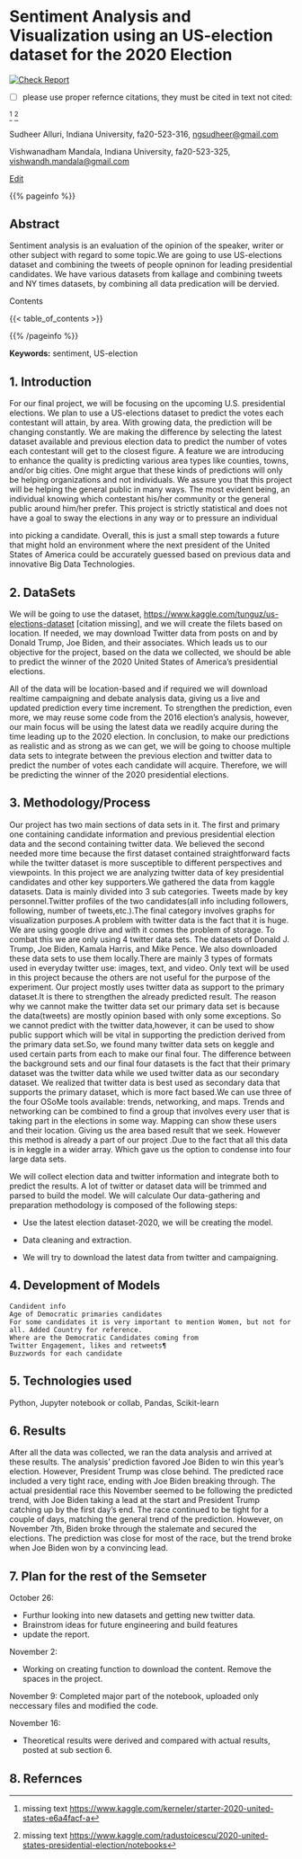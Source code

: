 # Sentiment Analysis and Visualization using an US-election dataset for the 2020 Election

[![Check Report](https://github.com/cybertraining-dsc/fa20-523-316/workflows/Check%20Report/badge.svg)](https://github.com/cybertraining-dsc/fa20-523-316/actions)

- [ ] please use proper refernce citations, they must be cited in text not cited: 

[^1] [^2]

Sudheer Alluri, Indiana University, fa20-523-316, ngsudheer@gmail.com

Vishwanadham Mandala, Indiana University, fa20-523-325, vishwandh.mandala@gmail.com

[Edit](https://github.com/cybertraining-dsc/fa20-523-316/blob/master/project/project.md)

{{% pageinfo %}}

## Abstract

Sentiment analysis is an evaluation of the opinion of the speaker, writer or other subject with regard to some topic.We are going to use US-elections dataset and combining the tweets of people opninon for leading presidential candidates. We have various datasets from kallage and combining tweets and NY times datasets, by combining all data predication will be dervied.

Contents

{{< table_of_contents >}}

{{% /pageinfo %}}

**Keywords:** sentiment,  US-election


## 1. Introduction

For our final project, we will be focusing on the upcoming U.S. presidential elections. We plan to use a US-elections dataset to predict the votes each contestant will attain, by area. With growing data, the prediction will be changing constantly. We are making the difference by selecting the latest dataset available and previous election data to predict the number of votes each contestant will get to the closest figure. A feature we are introducing to enhance the quality is predicting various area types like counties, towns, and/or big cities.
One might argue that these kinds of predictions will only be helping organizations and not individuals. We assure you that this project will be helping the general public in many ways. The most evident being, an individual knowing which contestant his/her community or the general public around him/her prefer. This project is strictly statistical and does not have a goal to sway the elections in any way or to pressure an individual

 into picking a candidate. Overall, this is just a small step towards a future that might hold an environment where the next president of the United States of America could be accurately guessed based on previous data and innovative Big Data Technologies.

## 2. DataSets

We will be going to use the dataset, <https://www.kaggle.com/tunguz/us-elections-dataset> [citation missing], and we will create the filets based on location. If needed, we may download Twitter data from posts on and by Donald Trump, Joe Biden, and their associates. Which leads us to our objective for the project, based on the data we collected, we should be able to predict the winner of the 2020 United States of America’s presidential elections.

All of the data will be location-based and if required we will download realtime campaigning and debate analysis data, giving us a live and updated prediction every time increment. To strengthen the prediction, even more, we may reuse some code from the 2016 election’s analysis, however, our main focus will be using the latest data we readily acquire during the time leading up to the 2020 election.
In conclusion, to make our predictions as realistic and as strong as we can get, we will be going to choose multiple data sets to integrate between the previous election and twitter data to predict the number of votes each candidate will acquire. Therefore, we will be predicting the winner of the 2020 presidential elections.

## 3. Methodology/Process

Our project has two main sections of data sets in it. The first and primary one containing candidate information and previous presidential election data and the second containing twitter data. We believed the second needed more time because the first dataset contained straightforward facts while the twitter dataset is more susceptible to different perspectives and viewpoints.
In this project we are analyzing twitter data of key presidential candidates and other key supporters.We gathered the data from kaggle datasets. Data is mainly divided into 3 sub categories. Tweets made by key personnel.Twitter profiles of the two candidates(all info including followers, following, number of tweets,etc.).The final category involves graphs for visualization purposes.A problem with twitter data is the fact that it is huge. We are using google drive and with it comes the problem of storage. To combat this we are only using 4 twitter data sets. The datasets of Donald J. Trump, Joe Biden, Kamala Harris, and Mike Pence. We also downloaded these data sets to use them locally.There are mainly 3 types of formats used in everyday twitter use: images, text, and video. Only text will be used in this project because the others are not useful for the purpose of the
experiment. Our project mostly uses twitter data as support to the primary dataset.It is there to strengthen the already predicted result. The reason why we cannot make the twitter data set our primary data set is because the data(tweets) are mostly opinion based with only some exceptions. So we cannot predict with the twitter data,however, it
can be used to show public support which will be vital in supporting the prediction derived from the primary data set.So, we found many twitter data sets on keggle and used certain parts from each to make our final four. The difference between the background sets and our final four datasets is the fact that their primary dataset was the twitter data while we used twitter data as our secondary dataset. We realized that twitter data is best used as secondary data that supports the primary dataset, which is more fact based.We can use three of the four OSoMe tools available: trends, networking, and maps. Trends and networking can be combined to find a group that involves every user that is taking part in the elections in some way. Mapping can show these users and their location. Giving us the area based result that we seek. However this method is already a part of our project .Due to the fact that all this data is in keggle in a wider array. Which gave us the option to condense into four large data sets.

We will collect election data and twitter information and integrate both to predict the results. A lot of twitter or dataset data will be trimmed and parsed to build the model. We will calculate
Our data-gathering and preparation methodology is composed of the following steps:

* Use the latest election dataset-2020, we will be creating the model.
 
* Data cleaning and extraction.
* We will try to download the latest data from twitter and campaigning.

## 4. Development of Models

    Candident info
    Age of Democratic primaries candidates
    For some candidates it is very important to mention Women, but not for all. Added Country for reference.
    Where are the Democratic Candidates coming from
    Twitter Engagement, likes and retweets¶
    Buzzwords for each candidate

## 5. Technologies used

Python, Jupyter notebook or collab, Pandas, Scikit-learn

## 6. Results

After all the data was collected, we ran the data analysis and arrived at these results. The analysis’ prediction favored Joe Biden to win this year’s election. However, President Trump was close behind. The predicted race included a very tight race, ending with Joe Biden breaking through. The actual presidential race this November seemed to be following the predicted trend, with Joe Biden taking a lead at the start and President Trump catching up by the first day’s end. The race continued to be tight for a couple of days, matching the general trend of the prediction. However, on November 7th, Biden broke through the stalemate and secured the elections. The prediction was close for most of the race, but the trend broke when Joe Biden won by a convincing lead.


## 7. Plan for the rest of the Semseter

October 26:
- Furthur looking into new datasets and getting new twitter data. 
- Brainstrom ideas for future engineering and build features
- update the report.

November 2:
- Working on creating function to download the content. Remove the spaces in the project.

November 9:
Completed major part of the notebook, uploaded only neccessary files and modified the code.

November 16:
- Theoretical results were derived and compared with actual results, posted at sub section 6.



## 8. Refernces

[^1]: missing text <https://www.kaggle.com/kerneler/starter-2020-united-states-e6a4facf-a>

[^2]: missing text <https://www.kaggle.com/radustoicescu/2020-united-states-presidential-election/notebooks>

